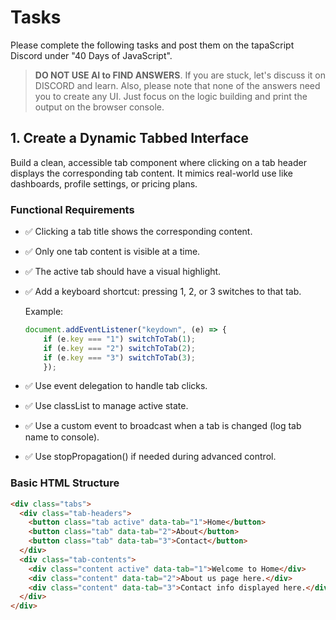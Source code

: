 # Tasks

Please complete the following tasks and post them on the tapaScript Discord under "40 Days of JavaScript".

> **DO NOT USE AI to FIND ANSWERS**. If you are stuck, let's discuss it on DISCORD and learn. Also, please note that none of the answers need you to create any UI. Just focus on the logic building and print the output on the browser console.

## 1. Create a Dynamic Tabbed Interface

Build a clean, accessible tab component where clicking on a tab header displays the corresponding tab content. It mimics real-world use like dashboards, profile settings, or pricing plans.

### Functional Requirements

- ✅ Clicking a tab title shows the corresponding content.
- ✅ Only one tab content is visible at a time.
- ✅ The active tab should have a visual highlight.
- ✅ Add a keyboard shortcut: pressing 1, 2, or 3 switches to that tab.

    Example:

    ```js
    document.addEventListener("keydown", (e) => {
        if (e.key === "1") switchToTab(1);
        if (e.key === "2") switchToTab(2);
        if (e.key === "3") switchToTab(3);
        });
    ```

- ✅ Use event delegation to handle tab clicks.
- ✅ Use classList to manage active state.
- ✅ Use a custom event to broadcast when a tab is changed (log tab name to console).
- ✅ Use stopPropagation() if needed during advanced control.

### Basic HTML Structure

```html
<div class="tabs">
  <div class="tab-headers">
    <button class="tab active" data-tab="1">Home</button>
    <button class="tab" data-tab="2">About</button>
    <button class="tab" data-tab="3">Contact</button>
  </div>
  <div class="tab-contents">
    <div class="content active" data-tab="1">Welcome to Home</div>
    <div class="content" data-tab="2">About us page here.</div>
    <div class="content" data-tab="3">Contact info displayed here.</div>
  </div>
</div>
```
